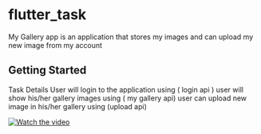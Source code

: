 # flutter_task

My Gallery app is an application that stores my images and can upload my new image from my account

## Getting Started

Task Details
User will login to the application using ( login api )
user will show his/her gallery images using ( my gallery api)
user can upload new image in his/her gallery using (upload api)

[![Watch the video](https://img.youtube.com/vi/dQw4w9WgXcQ/maxresdefault.jpg)](https://github.com/ahmedamer210/MyGalleryApp/blob/master/WhatsApp%20Video%202024-05-29%20at%201.56.17%20AM.mp4)

